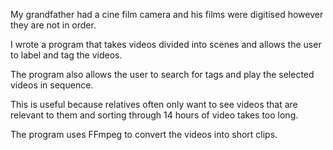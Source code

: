 My grandfather had a cine film camera and his films were digitised however they are not in order.

I wrote a program that takes videos divided into scenes and allows the user to label and tag the videos.

The program also allows the user to search for tags and play the selected videos in sequence.

This is useful because relatives often only want to see videos that are relevant to them and sorting through 14 hours of video takes too long.

The program uses FFmpeg to convert the videos into short clips.